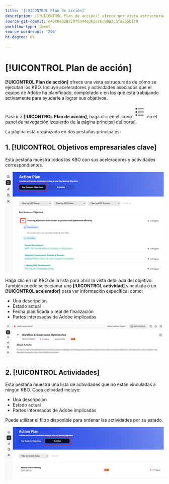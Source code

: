 ```yaml
---
title: '[!UICONTROL Plan de acción]'
description: /[!UICONTROL Plan de acción/] ofrece una vista estructurada de cómo se ejecutan los KBO. Incluye aceleradores y actividades asociados que el equipo de Adobe ha planificado, completado o en los que está trabajando activamente para ayudarle a lograr sus objetivos.
source-git-commit: e46c0e328728f8a44e36dac6c08a2c6fa855b1c0
workflow-type: tm+mt
source-wordcount: '206'
ht-degree: 0%

---
```



# [!UICONTROL Plan de acción]

**[!UICONTROL Plan de acción]** ofrece una vista estructurada de cómo se ejecutan los KBO. Incluye aceleradores y actividades asociados que el equipo de Adobe ha planificado, completado o en los que está trabajando activamente para ayudarle a lograr sus objetivos.

Para ir a **[!UICONTROL Plan de acción]**, haga clic en el icono ![plan de acción-icono](/help/adobe-success-portal/assets/action-plan-icon.png) en el panel de navegación izquierdo de la página principal del portal.

La página está organizada en dos pestañas principales:

## &#x200B;1. [!UICONTROL Objetivos empresariales clave]

Esta pestaña muestra todos los KBO con sus aceleradores y actividades correspondientes.

![action-plan-kbo-tab](/help/adobe-success-portal/assets/action-plan-kbo-tab.png)

Haga clic en un KBO de la lista para abrir la vista detallada del objetivo. También puede seleccionar una **[!UICONTROL actividad]** vinculada o un **[!UICONTROL acelerador]** para ver información específica, como:

* Una descripción
* Estado actual
* Fecha planificada o real de finalización
* Partes interesadas de Adobe implicadas

![action-plan-kbo-tab-about-activity](/help/adobe-success-portal/assets/action-plan-kbo-tab-about-activity.png)

## &#x200B;2. [!UICONTROL Actividades]

Esta pestaña muestra una lista de actividades que no están vinculadas a ningún KBO. Cada actividad incluye:

* Una descripción
* Estado actual
* Partes interesadas de Adobe implicadas

Puede utilizar el filtro disponible para ordenar las actividades por su estado.

![pestaña-actividad-plan-acción](/help/adobe-success-portal/assets/action-plan-activity-tab.png)
